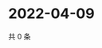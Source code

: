 # 2022-04-09

共 0 条

<!-- BEGIN WEIBO -->
<!-- 最后更新时间 Sat Apr 09 2022 09:07:49 GMT+0800 (China Standard Time) -->

<!-- END WEIBO -->
